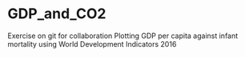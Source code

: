 # GDP_and_CO2
Exercise on git for collaboration
Plotting GDP per capita against infant mortality using World Development Indicators 2016 
